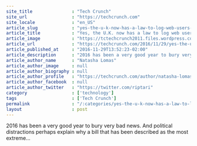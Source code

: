 ```yaml
---
site_title               : "Tech Crunch"
site_url                 : "https://techcrunch.com"
site_locale              : "en_US"
article_slug             : "yes-the-u-k-now-has-a-law-to-log-web-users-browsing-behavior-hack-devices-and-limit-encryption"
article_title            : "Yes, the U.K. now has a law to log web users’ browsing behavior, hack devices and limit encryption"
article_image            : "https://tctechcrunch2011.files.wordpress.com/2016/01/15612583444_2f2eda913f_k.jpg?w=764&h=400&crop=1"
article_url              : "https://techcrunch.com/2016/11/29/yes-the-uk-now-has-a-law-to-log-web-users-browsing-behavior-hack-devices-and-limit-encryption/"
article_published_at     : "2016-11-29T13:52:23-02:00"
article_description      : "2016 has been a very good year to bury very bad news. And political distractions perhaps explain why a bill that has been described as the most extreme..."
article_author_name      : "Natasha Lomas"
article_author_image     : null
article_author_biography : null
article_author_profile   : "https://techcrunch.com/author/natasha-lomas/"
article_author_facebook  : null
article_author_twitter   : "https://twitter.com/riptari"
category                 : ['technology']
tags                     : ['Tech Crunch']
permalink                : "/:categories/yes-the-u-k-now-has-a-law-to-log-web-users-browsing-behavior-hack-devices-and-limit-encryption/"
layout                   : post
---
```


2016 has been a very good year to bury very bad news. And political distractions perhaps explain why a bill that has been described as the most extreme...
